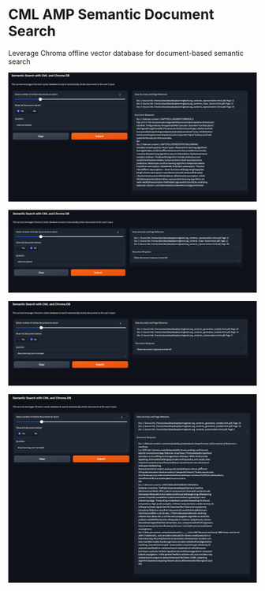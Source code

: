 # CML AMP Semantic Document Search
Leverage Chroma offline vector database for document-based semantic search

![](/assets/sample1.png)

![](/assets/sample2.png)

![](/assets/sample3.png)

![](/assets/sample4.png)